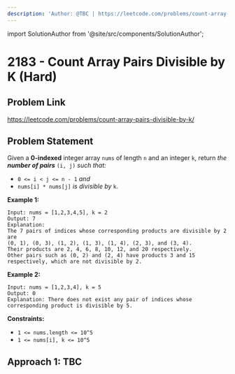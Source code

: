 ```yaml
---
description: 'Author: @TBC | https://leetcode.com/problems/count-array-pairs-divisible-by-k/'
---
```


import SolutionAuthor from '@site/src/components/SolutionAuthor';

# 2183 -  Count Array Pairs Divisible by K (Hard)

## Problem Link

https://leetcode.com/problems/count-array-pairs-divisible-by-k/

## Problem Statement

Given a **0-indexed** integer array `nums` of length `n` and an integer `k`, return _the **number of pairs**_ `(i, j)` _such that:_

* `0 <= i < j <= n - 1` _and_
* `nums[i] * nums[j]` _is divisible by_ `k`.

**Example 1:**

```
Input: nums = [1,2,3,4,5], k = 2
Output: 7
Explanation: 
The 7 pairs of indices whose corresponding products are divisible by 2 are
(0, 1), (0, 3), (1, 2), (1, 3), (1, 4), (2, 3), and (3, 4).
Their products are 2, 4, 6, 8, 10, 12, and 20 respectively.
Other pairs such as (0, 2) and (2, 4) have products 3 and 15 respectively, which are not divisible by 2.    
```

**Example 2:**

```
Input: nums = [1,2,3,4], k = 5
Output: 0
Explanation: There does not exist any pair of indices whose corresponding product is divisible by 5.
```

**Constraints:**

* `1 <= nums.length <= 10^5`
* `1 <= nums[i], k <= 10^5`

## Approach 1: TBC
